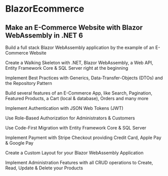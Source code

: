 # BlazorEcommerce

## Make an E-Commerce Website with Blazor WebAssembly in .NET 6

Build a full stack Blazor WebAssembly application by the example of an E-Commerce Website

Create a Walking Skeleton with .NET, Blazor WebAssembly, a Web API, Entity Framework Core & SQL Server right at the beginning

Implement Best Practices with Generics, Data-Transfer-Objects (DTOs) and the Repository Pattern

Build several features of an E-Commerce App, like Search, Pagination, Featured Products, a Cart (local & database), Orders and many more

Implement Authentication with JSON Web Tokens (JWT)

Use Role-Based Authorization for Administrators & Customers

Use Code-First Migration with Entity Framework Core & SQL Server

Implement Payment with Stripe Checkout providing Credit Card, Apple Pay & Google Pay

Create a Custom Layout for your Blazor WebAssembly Application

Implement Administration Features with all CRUD operations to Create, Read, Update & Delete your Products
